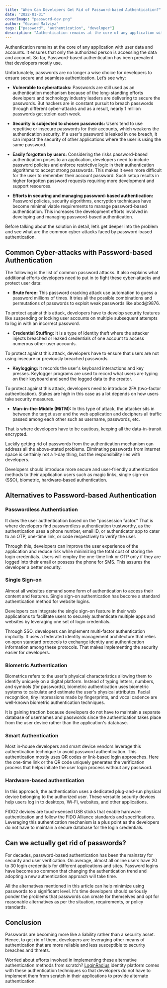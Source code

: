 ```yaml
---
title: "When Can Developers Get Rid of Password-based Authentication?"
date: "2022-01-31"
coverImage: "password-dev.png"
author: "Govind Malviya"
tags: ["password", "authentication", "developer"]
description: "Authentication remains at the core of any application with user data and accounts. It ensures that only the authorized person is accessing the data and account. So far, Password-based authentication has been prevalent that developers mostly use."
---
```


Authentication remains at the core of any application with user data and accounts. It ensures that only the authorized person is accessing the data and account. So far, Password-based authentication has been prevalent that developers mostly use.

Unfortunately, passwords are no longer a wise choice for developers to ensure secure and seamless authentication. Let’s see why:
* **Vulnerable to cyberattacks:** Passwords are still used as an authentication mechanism because of the long-standing efforts developers and technology industry leaders are delivering to secure the passwords. But hackers are in constant pursuit to breach passwords through different cyber-attacks and as a result, nearly 1 million passwords get stolen each week.

* **Security is subjected to chosen passwords:** Users tend to use repetitive or insecure passwords for their accounts, which weakens the authentication security. If a user's password is leaked in one breach, it can impact the security of other applications where the user is using the same password.

* **Easily forgotten by users:** Considering the risks password-based authentication poses to an application, developers need to include password policies and enforce restrictive logic in their authentication algorithms to accept strong passwords. This makes it even more difficult for the user to remember their account password. Such setup results in higher forgotten password requests requiring more development and support resources.

* **Efforts in securing and managing password-based authentication:** Password policies, security algorithms, encryption techniques have become minimal viable requirements to manage password-based authentication. This increases the development efforts involved in developing and managing password-based authentication.

Before talking about the solution in detail, let’s get deeper into the problem and see what are the common cyber-attacks faced by password-based authentication.

## Common Cyber-attacks with Password-based Authentication
The following is the list of common password attacks. It also explains what additional efforts developers need to put in to fight these cyber-attacks and protect user data: 
* **Brute force:** This password cracking attack use automation to guess a password millions of times. It tries all the possible combinations and permutations of passwords to exploit weak passwords like abcd@9876.

To protect against this attack, developers have to develop security features like suspending or locking user accounts on multiple subsequent attempts to log in with an incorrect password.

* **Credential Stuffing:** It is a type of identity theft where the attacker injects breached or leaked credentials of one account to access numerous other user accounts. 

To protect against this attack, developers have to ensure that users are not using insecure or previously breached passwords.

* **Keylogging:** It records the user's keyboard interactions and key presses. Keylogger programs are used to record what users are typing on their keyboard and send the logged data to the creator. 

To protect against this attack, developers need to introduce 2FA (two-factor authentication). Stakes are high in this case as a lot depends on how users take security measures.

* **Man-in-the-Middle (MiTM):** In this type of attack, the attacker sits in between the target user and the web application and deciphers all traffic passed among each other such as username, passwords, etc. 

That is where developers have to be cautious, keeping all the data-in-transit encrypted.


Luckily getting rid of passwords from the authentication mechanism can address all the above-stated problems. Eliminating passwords from internet space is certainly not a 1-day thing, but the responsibility lies with developers.

Developers should introduce more secure and user-friendly authentication methods to their application users such as magic links, single sign-on (SSO), biometric, hardware-based authentication.

## Alternatives to Password-based Authentication

### Passwordless Authentication
It does the user authentication based on the "possession factor." That is where developers find passwordless authentication trustworthy, as the authentication uses a phone number, email ID, or authenticator app to cater to an OTP, one-time link, or code respectively to verify the user. 

Through this, developers can improve the user experience of the application and reduce risk while minimizing the total cost of storing the login credentials. Users will employ the one-time link or OTP only if they are logged into their email or possess the phone for SMS. This assures the developer a better security.

### Single Sign-on
Almost all websites demand some form of authentication to access their content and features. Single sign-on authentication has become a standard authentication method for website logins. 

Developers can integrate the single sign-on feature in their web applications to facilitate users to securely authenticate multiple apps and websites by leveraging one set of login credentials. 

Through SSO, developers can implement multi-factor authentication implicitly. It uses a federated identity management architecture that relies on open standard protocols to exchange identity and authentication information among these protocols. That makes implementing the security easier for developers.

### Biometric Authentication
Biometrics refers to the user's physical characteristics allowing them to identify uniquely on a digital platform. Instead of typing letters, numbers, and symbols (for passwords), biometric authentication uses biometric systems to calculate and estimate the user's physical attributes. Facial recognition, tiny impressions made by fingerprints, and vocal cadence are well-known biometric authentication techniques. 

It is gaining traction because developers do not have to maintain a separate database of usernames and passwords since the authentication takes place from the user device rather than the application's database.

### Smart Authentication
Most in-house developers and smart device vendors leverage this authentication technique to avoid password authentication. This authentication mostly uses QR codes or link-based login approaches. Here the one-time link or the QR code uniquely generates the verification process that helps initiate the user login process without any password. 

### Hardware-based authentication
In this approach, the authentication uses a dedicated plug-and-run physical device belonging to the authorized user. These versatile security devices help users log in to desktops, Wi-Fi, websites, and other applications. 

FIDO2 devices are touch-sensed USB sticks that enable hardware authentication and follow the FIDO Alliance standards and specifications. Leveraging this authentication mechanism is a plus point as the developers do not have to maintain a secure database for the login credentials.


## Can we actually get rid of passwords?
For decades, password-based authentication has been the mainstay for security and user verification. On average, almost all online users have 20 to 30 login credentials for different applications and sites. Password logins have become so common that changing the authentication trend and adopting a new authentication approach will take time.

All the alternatives mentioned in this article can help minimize using passwords to a significant level. It's time developers should seriously ponder the problems that passwords can create for themselves and opt for reasonable alternatives as per the situation, requirements, or policy standards.

## Conclusion
Passwords are becoming more like a liability rather than a security asset. Hence, to get rid of them, developers are leveraging other means of authentication that are more reliable and less susceptible to security breaches and threats.

Worried about efforts involved in implementing these alternative authentication methods from scratch? [LoginRadius](https://accounts.loginradius.com/auth.aspx?action=register&return_url=https://dashboard.loginradius.com/login&plan=pro) identity platform comes with these authentication techniques so that developers do not have to implement them from scratch in their applications to provide alternate authentication.
